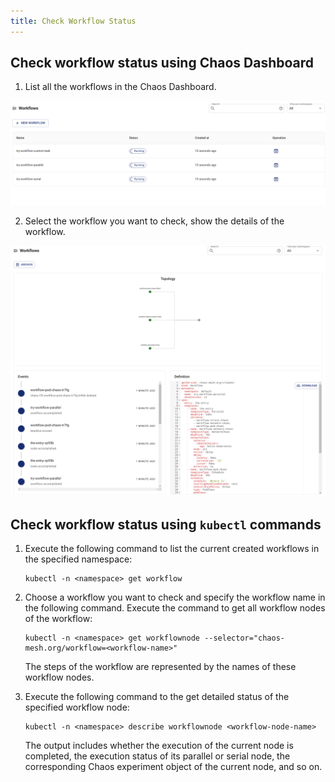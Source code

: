 ```yaml
---
title: Check Workflow Status
---
```


## Check workflow status using Chaos Dashboard

1. List all the workflows in the Chaos Dashboard.

![List Workflow On Dashboard](./img/list-workflow-on-dashboard.png)

2. Select the workflow you want to check, show the details of the workflow.

![Workflow Status On Dashboard](./img/workflow-status-on-dashboard.png)

## Check workflow status using `kubectl` commands

1. Execute the following command to list the current created workflows in the specified namespace:

   ```shell
   kubectl -n <namespace> get workflow
   ```

2. Choose a workflow you want to check and specify the workflow name in the following command. Execute the command to get all workflow nodes of the workflow:

   ```shell
   kubectl -n <namespace> get workflownode --selector="chaos-mesh.org/workflow=<workflow-name>"
   ```

   The steps of the workflow are represented by the names of these workflow nodes.

3. Execute the following command to the get detailed status of the specified workflow node:

   ```shell
   kubectl -n <namespace> describe workflownode <workflow-node-name>
   ```

   The output includes whether the execution of the current node is completed, the execution status of its parallel or serial node, the corresponding Chaos experiment object of the current node, and so on.

